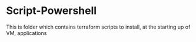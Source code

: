 # Script-Powershell
This is folder which contains terraform scripts to install, at the starting up of VM, applications
